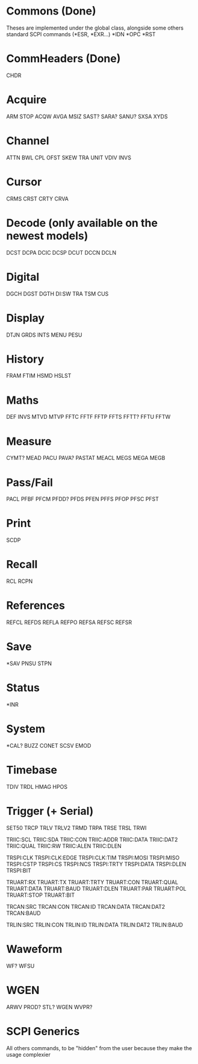 # Commons (Done)
Theses are implemented under the global class, alongside some others standard SCPI commands (*ESR, *EXR...)
*IDN
*OPC
*RST

# CommHeaders (Done)
CHDR

# Acquire
ARM
STOP
ACQW
AVGA
MSIZ
SAST?
SARA?
SANU?
SXSA
XYDS

# Channel
ATTN
BWL
CPL
OFST
SKEW
TRA
UNIT
VDIV
INVS

# Cursor
CRMS
CRST
CRTY
CRVA

# Decode (only available on the newest models)
DCST
DCPA
DCIC
DCSP
DCUT
DCCN
DCLN

# Digital
DGCH
DGST
DGTH
DI:SW
TRA
TSM
CUS

# Display
DTJN
GRDS
INTS
MENU
PESU

# History
FRAM
FTIM
HSMD
HSLST

# Maths
DEF
INVS
MTVD
MTVP
FFTC
FFTF
FFTP
FFTS
FFTT?
FFTU
FFTW

# Measure
CYMT?
MEAD
PACU
PAVA?
PASTAT
MEACL
MEGS
MEGA
MEGB

# Pass/Fail
PACL
PFBF
PFCM
PFDD?
PFDS
PFEN
PFFS
PFOP
PFSC
PFST

# Print
SCDP

# Recall
RCL
RCPN

# References
REFCL
REFDS
REFLA
REFPO
REFSA
REFSC
REFSR

# Save
*SAV
PNSU
STPN

# Status
*INR

# System
*CAL?
BUZZ
CONET
SCSV
EMOD

# Timebase
TDIV
TRDL
HMAG
HPOS

# Trigger (+ Serial)
SET50
TRCP
TRLV
TRLV2
TRMD
TRPA
TRSE
TRSL
TRWI

TRIIC:SCL
TRIIC:SDA
TRIIC:CON
TRIIC:ADDR
TRIIC:DATA
TRIIC:DAT2
TRIIC:QUAL
TRIIC:RW
TRIIC:ALEN
TRIIC:DLEN

TRSPI:CLK
TRSPI:CLK:EDGE
TRSPI:CLK:TIM
TRSPI:MOSI
TRSPI:MISO
TRSPI:CSTP
TRSPI:CS
TRSPI:NCS
TRSPI:TRTY
TRSPI:DATA
TRSPI:DLEN
TRSPI:BIT

TRUART:RX
TRUART:TX
TRUART:TRTY
TRUART:CON
TRUART:QUAL
TRUART:DATA
TRUART:BAUD
TRUART:DLEN
TRUART:PAR
TRUART:POL
TRUART:STOP
TRUART:BIT

TRCAN:SRC
TRCAN:CON
TRCAN:ID
TRCAN:DATA
TRCAN:DAT2
TRCAN:BAUD

TRLIN:SRC
TRLIN:CON
TRLIN:ID
TRLIN:DATA
TRLIN:DAT2
TRLIN:BAUD

# Waweform
WF?
WFSU

# WGEN
ARWV
PROD?
STL?
WGEN
WVPR?

# SCPI Generics
All others commands, to be "hidden" from the user because they make the usage complexier

